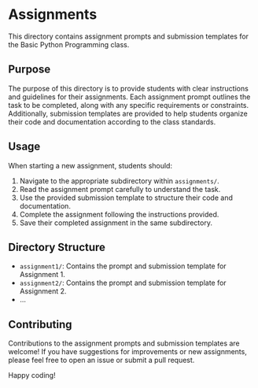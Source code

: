 # Assignments

This directory contains assignment prompts and submission templates for the Basic Python Programming class.

## Purpose
The purpose of this directory is to provide students with clear instructions and guidelines for their assignments. Each assignment prompt outlines the task to be completed, along with any specific requirements or constraints. Additionally, submission templates are provided to help students organize their code and documentation according to the class standards.

## Usage
When starting a new assignment, students should:
1. Navigate to the appropriate subdirectory within `assignments/`.
2. Read the assignment prompt carefully to understand the task.
3. Use the provided submission template to structure their code and documentation.
4. Complete the assignment following the instructions provided.
5. Save their completed assignment in the same subdirectory.

## Directory Structure
- `assignment1/`: Contains the prompt and submission template for Assignment 1.
- `assignment2/`: Contains the prompt and submission template for Assignment 2.
- ...

## Contributing
Contributions to the assignment prompts and submission templates are welcome! If you have suggestions for improvements or new assignments, please feel free to open an issue or submit a pull request.

Happy coding!
